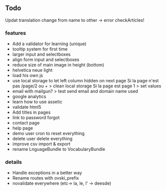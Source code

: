 ## Todo ##

Updat translation change from name to other -> error checkArticles!

### features ###
 * Add a validator for learning (unique)
 * tooltip system for first time
 * larger input and selectboxes
 * align form input and selectboxes
 * reduce size of main image in height (bottom)
 * helvetica neue light
 * load his own js
 * use local storage to let left column hidden on next page
	Si la page n'est pas /page/2 ou + > clean local storage
	Si la page est page 1 > set values
 * email with mailgun? > test send email and domain name used
 * google analytics
 * learn how to use assetic
 * validate html5
 * Add titles in pages
 * link to password forgot
 * contact page
 * help page
 * demo user cron to reset everything
 * delete user delete everything
 * improve csv import & export
 * rename LnguageBundle to VocabularyBundle
### details ###
 * Handle exceptions in a better way
 * Rename routes with ovski_prefix
 * novalidate everywhere (etc-> la, le, l' -> deesde)
